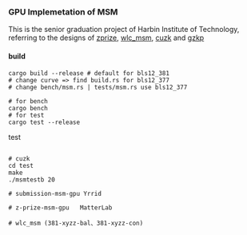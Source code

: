 ### GPU Implemetation of MSM 
This is the senior graduation project of Harbin Institute of Technology, referring to the designs of [zprize](https://github.com/z-prize/prize-gpu-fpga-msm), [wlc_msm](https://github.com/dunkirkturbo/wlc_msm), [cuzk](https://github.com/speakspeak/cuZK/tree/master) and [gzkp](https://dl.acm.org/doi/10.1145/3575693.3575711)
#### build
```
cargo build --release # default for bls12_381
# change curve => find build.rs for bls12_377
# change bench/msm.rs | tests/msm.rs use bls12_377

# for bench
cargo bench
# for test
cargo test --release 
```

test

```shell

# cuzk
cd test
make
./msmtestb 20 

# submission-msm-gpu Yrrid

# z-prize-msm-gpu   MatterLab

# wlc_msm (381-xyzz-bal、381-xyzz-con)

```